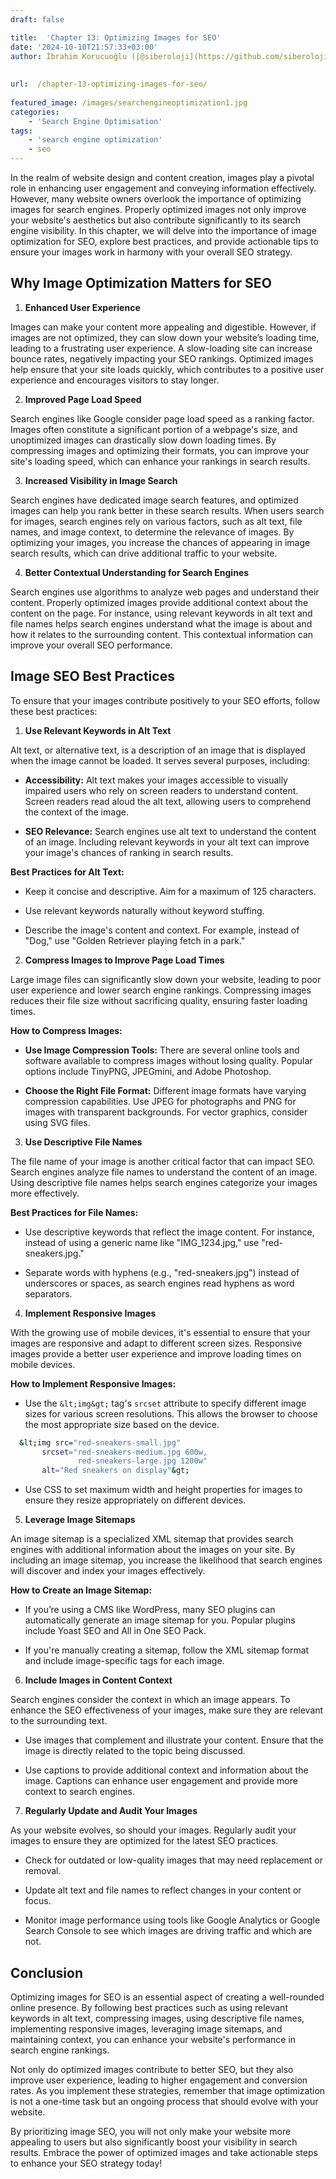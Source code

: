 ```yaml
---
draft: false

title:  'Chapter 13: Optimizing Images for SEO'
date: '2024-10-10T21:57:33+03:00'
author: İbrahim Korucuoğlu ([@siberoloji](https://github.com/siberoloji))
 
 
url:  /chapter-13-optimizing-images-for-seo/
 
featured_image: /images/searchengineoptimization1.jpg
categories:
    - 'Search Engine Optimisation'
tags:
    - 'search engine optimization'
    - seo
---
```



In the realm of website design and content creation, images play a pivotal role in enhancing user engagement and conveying information effectively. However, many website owners overlook the importance of optimizing images for search engines. Properly optimized images not only improve your website's aesthetics but also contribute significantly to its search engine visibility. In this chapter, we will delve into the importance of image optimization for SEO, explore best practices, and provide actionable tips to ensure your images work in harmony with your overall SEO strategy.



## Why Image Optimization Matters for SEO



1. **Enhanced User Experience**



Images can make your content more appealing and digestible. However, if images are not optimized, they can slow down your website’s loading time, leading to a frustrating user experience. A slow-loading site can increase bounce rates, negatively impacting your SEO rankings. Optimized images help ensure that your site loads quickly, which contributes to a positive user experience and encourages visitors to stay longer.



2. **Improved Page Load Speed**



Search engines like Google consider page load speed as a ranking factor. Images often constitute a significant portion of a webpage's size, and unoptimized images can drastically slow down loading times. By compressing images and optimizing their formats, you can improve your site's loading speed, which can enhance your rankings in search results.



3. **Increased Visibility in Image Search**



Search engines have dedicated image search features, and optimized images can help you rank better in these search results. When users search for images, search engines rely on various factors, such as alt text, file names, and image context, to determine the relevance of images. By optimizing your images, you increase the chances of appearing in image search results, which can drive additional traffic to your website.



4. **Better Contextual Understanding for Search Engines**



Search engines use algorithms to analyze web pages and understand their content. Properly optimized images provide additional context about the content on the page. For instance, using relevant keywords in alt text and file names helps search engines understand what the image is about and how it relates to the surrounding content. This contextual information can improve your overall SEO performance.



## Image SEO Best Practices



To ensure that your images contribute positively to your SEO efforts, follow these best practices:



1. **Use Relevant Keywords in Alt Text**



Alt text, or alternative text, is a description of an image that is displayed when the image cannot be loaded. It serves several purposes, including:


* **Accessibility:** Alt text makes your images accessible to visually impaired users who rely on screen readers to understand content. Screen readers read aloud the alt text, allowing users to comprehend the context of the image.

* **SEO Relevance:** Search engines use alt text to understand the content of an image. Including relevant keywords in your alt text can improve your image's chances of ranking in search results.




**Best Practices for Alt Text:**


* Keep it concise and descriptive. Aim for a maximum of 125 characters.

* Use relevant keywords naturally without keyword stuffing.

* Describe the image's content and context. For example, instead of "Dog," use "Golden Retriever playing fetch in a park."




2. **Compress Images to Improve Page Load Times**



Large image files can significantly slow down your website, leading to poor user experience and lower search engine rankings. Compressing images reduces their file size without sacrificing quality, ensuring faster loading times.



**How to Compress Images:**


* **Use Image Compression Tools:** There are several online tools and software available to compress images without losing quality. Popular options include TinyPNG, JPEGmini, and Adobe Photoshop.

* **Choose the Right File Format:** Different image formats have varying compression capabilities. Use JPEG for photographs and PNG for images with transparent backgrounds. For vector graphics, consider using SVG files.




3. **Use Descriptive File Names**



The file name of your image is another critical factor that can impact SEO. Search engines analyze file names to understand the content of an image. Using descriptive file names helps search engines categorize your images more effectively.



**Best Practices for File Names:**


* Use descriptive keywords that reflect the image content. For instance, instead of using a generic name like "IMG_1234.jpg," use "red-sneakers.jpg."

* Separate words with hyphens (e.g., "red-sneakers.jpg") instead of underscores or spaces, as search engines read hyphens as word separators.




4. **Implement Responsive Images**



With the growing use of mobile devices, it's essential to ensure that your images are responsive and adapt to different screen sizes. Responsive images provide a better user experience and improve loading times on mobile devices.



**How to Implement Responsive Images:**


* Use the `&lt;img&gt;` tag's `srcset` attribute to specify different image sizes for various screen resolutions. This allows the browser to choose the most appropriate size based on the device.



```bash
  &lt;img src="red-sneakers-small.jpg" 
       srcset="red-sneakers-medium.jpg 600w,
               red-sneakers-large.jpg 1200w"
       alt="Red sneakers on display"&gt;
```


* Use CSS to set maximum width and height properties for images to ensure they resize appropriately on different devices.




5. **Leverage Image Sitemaps**



An image sitemap is a specialized XML sitemap that provides search engines with additional information about the images on your site. By including an image sitemap, you increase the likelihood that search engines will discover and index your images effectively.



**How to Create an Image Sitemap:**


* If you’re using a CMS like WordPress, many SEO plugins can automatically generate an image sitemap for you. Popular plugins include Yoast SEO and All in One SEO Pack.

* If you're manually creating a sitemap, follow the XML sitemap format and include image-specific tags for each image.




6. **Include Images in Content Context**



Search engines consider the context in which an image appears. To enhance the SEO effectiveness of your images, make sure they are relevant to the surrounding text.


* Use images that complement and illustrate your content. Ensure that the image is directly related to the topic being discussed.

* Use captions to provide additional context and information about the image. Captions can enhance user engagement and provide more context to search engines.




7. **Regularly Update and Audit Your Images**



As your website evolves, so should your images. Regularly audit your images to ensure they are optimized for the latest SEO practices.


* Check for outdated or low-quality images that may need replacement or removal.

* Update alt text and file names to reflect changes in your content or focus.

* Monitor image performance using tools like Google Analytics or Google Search Console to see which images are driving traffic and which are not.




## Conclusion



Optimizing images for SEO is an essential aspect of creating a well-rounded online presence. By following best practices such as using relevant keywords in alt text, compressing images, using descriptive file names, implementing responsive images, leveraging image sitemaps, and maintaining context, you can enhance your website's performance in search engine rankings.



Not only do optimized images contribute to better SEO, but they also improve user experience, leading to higher engagement and conversion rates. As you implement these strategies, remember that image optimization is not a one-time task but an ongoing process that should evolve with your website.



By prioritizing image SEO, you will not only make your website more appealing to users but also significantly boost your visibility in search results. Embrace the power of optimized images and take actionable steps to enhance your SEO strategy today!
